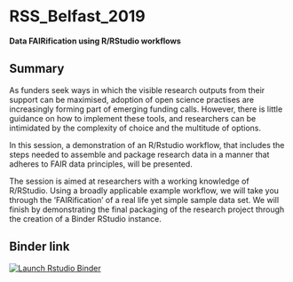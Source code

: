 # RSS_Belfast_2019
**Data FAIRification using R/RStudio workflows**

## Summary
As funders seek ways in which the visible research outputs from their support can be maximised, adoption of open science practises are increasingly forming part of emerging funding calls. However, there is little guidance on how to implement these tools, and researchers can be intimidated by the complexity of choice and the multitude of options.

In this session, a demonstration of an R/Rstudio workflow, that includes the steps needed to assemble and package research data in a manner that adheres to FAIR data principles, will be presented.

The session is aimed at researchers with a working knowledge of R/RStudio. Using a broadly applicable example workflow, we will take you through the ‘FAIRification’ of a real life yet simple sample data set. We will finish by demonstrating the final packaging of the research project through the creation of a Binder RStudio instance.

## Binder link
<!-- badges: start -->
[![Launch Rstudio Binder](http://mybinder.org/badge_logo.svg)](https://mybinder.org/v2/gh/bapalmer/RSS_Belfast_2019/master?urlpath=rstudio)
<!-- badges: end -->
